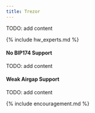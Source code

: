 ```yaml
---
title: Trezor
---
```


TODO: add content

{% include hw_experts.md %}

#### No BIP174 Support
TODO: add content

#### Weak Airgap Support
TODO: add content

{% include encouragement.md %}
